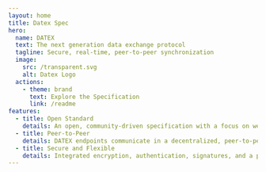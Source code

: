 ```yaml
---
layout: home
title: Datex Spec
hero:
  name: DATEX
  text: The next generation data exchange protocol
  tagline: Secure, real-time, peer-to-peer synchronization
  image:
    src: /transparent.svg
    alt: Datex Logo
  actions:
    - theme: brand
      text: Explore the Specification
      link: /readme
features:
  - title: Open Standard
    details: An open, community-driven specification with a focus on web technologies and cross-platform support.
  - title: Peer-to-Peer
    details: DATEX endpoints communicate in a decentralized, peer-to-peer network instead of a traditional server-client model.
  - title: Secure and Flexible
    details: Integrated encryption, authentication, signatures, and a powerful type system supporting a variety of programming environments.
---
```


<MyOverview/>

<script setup>
import MyOverview from './overview.md'
</script>